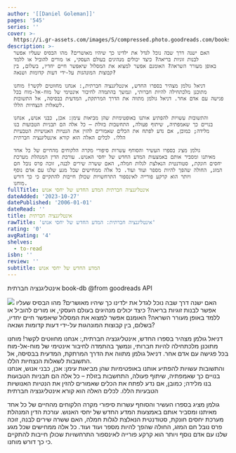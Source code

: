 ```yaml
---
author: '[[Daniel Goleman]]'
pages: '545'
series: ''
cover: >-
  https://i.gr-assets.com/images/S/compressed.photo.goodreads.com/books/1661518417l/61026555._SY475_.jpg
description: >-
  האם ישנה דרך שבה נוכל לגדל את ילדינו כך שיהיו מאושרים? מהו הבסיס שעליו אפשר
  לבנות זוגיות בריאה? כיצד יכולים מנהיגים בעולם העסקי, או מורים להוביל או ללמד
  באופן מעורר השראה? האומנם אפשר למצוא את המסלול שיאפשר חיים יחדיו, בשלום, בין
  קבוצות המונהגות על-ידי דעות קדומות ושנאה?  
    
  דניאל גולמן מצהיר בספרו החדש, אינטליגנציה חברתית,: אנחנו מחוּוטים לקשר! מוחנו
  מתוכנן מלכתחילה להיות חברותי, ונמשך בהתמדה לחיבור אינטימי של מוח-אל-מוח בכל
  פגישה עם אדם אחר. דניאל גולמן מתווה את הדרך המרתקת, המדעית בבסיסה, אל התשובות
  לשאלות הנצחיות הללו.  

  והתשובות עשויות להפתיע אותנו באופטימיות שהן מביאות עימן: אכן, כבני אנוש, אנחנו
  בנויים כך שאמפתיה, שיתוף פעולה, התחשבות בזולת – כל אלה הם תבניות הטבועות בנו
  מלידה; כמובן, אם נדע לפתח את הכלים שאמורים להזין את הנטיות האנושיות הטבעיות
  הללו. לכלים האלה הוא קורא אינטליגנציה חברתית  
    
  גולמן מציג בספרו העשיר והסוחף עשרות סיפורי מקרה הלקוחים מהחיים של כל אחד
  מאיתנו ומסביר אותם באמצעות המדע החדש של יחסי האנוש. עורכת הדין המנהלת מערכת
  יחסים חונקת, סטודנטית הנאלצת לגלות חמלה, האם ששרה שירים לבנה, זוכה פרס נובל חם
  המזג, החולה שהפך להיות מספר ועוד ועוד. כל אלה ממחישים שכל מגע שלנו עם אדם נוסף
  ויותר הוא קרקע פורייה לאינספור התרחשויות שכולן חייבות להתקיים כי כך דורש
  מוחנו.
fullTitle: אינטליגנציה חברתית המדע החדש של יחסי אנוש
dateAdded: '2023-10-27'
datePublished: '2006-01-01'
dateRead: ''
title: אינטליגנציה חברתית
rawTitle: 'אינטליגנציה חברתית: המדע החדש של יחסי אנוש'
rating: '0'
avgRating: '4'
shelves:
  - to-read
isbn: ''
review: ''
subtitle: המדע החדש של יחסי אנוש
---
```

אינטליגנציה חברתית book-db 
@from goodreads API

![](https:&#x2F;&#x2F;i.gr-assets.com&#x2F;images&#x2F;S&#x2F;compressed.photo.goodreads.com&#x2F;books&#x2F;1661518417l&#x2F;61026555._SY475_.jpg)
האם ישנה דרך שבה נוכל לגדל את ילדינו כך שיהיו מאושרים? מהו הבסיס שעליו אפשר לבנות זוגיות בריאה? כיצד יכולים מנהיגים בעולם העסקי, או מורים להוביל או ללמד באופן מעורר השראה? האומנם אפשר למצוא את המסלול שיאפשר חיים יחדיו, בשלום, בין קבוצות המונהגות על-ידי דעות קדומות ושנאה?  
  
דניאל גולמן מצהיר בספרו החדש, אינטליגנציה חברתית,: אנחנו מחוּוטים לקשר! מוחנו מתוכנן מלכתחילה להיות חברותי, ונמשך בהתמדה לחיבור אינטימי של מוח-אל-מוח בכל פגישה עם אדם אחר. דניאל גולמן מתווה את הדרך המרתקת, המדעית בבסיסה, אל התשובות לשאלות הנצחיות הללו.  
והתשובות עשויות להפתיע אותנו באופטימיות שהן מביאות עימן: אכן, כבני אנוש, אנחנו בנויים כך שאמפתיה, שיתוף פעולה, התחשבות בזולת – כל אלה הם תבניות הטבועות בנו מלידה; כמובן, אם נדע לפתח את הכלים שאמורים להזין את הנטיות האנושיות הטבעיות הללו. לכלים האלה הוא קורא אינטליגנציה חברתית  
  
גולמן מציג בספרו העשיר והסוחף עשרות סיפורי מקרה הלקוחים מהחיים של כל אחד מאיתנו ומסביר אותם באמצעות המדע החדש של יחסי האנוש. עורכת הדין המנהלת מערכת יחסים חונקת, סטודנטית הנאלצת לגלות חמלה, האם ששרה שירים לבנה, זוכה פרס נובל חם המזג, החולה שהפך להיות מספר ועוד ועוד. כל אלה ממחישים שכל מגע שלנו עם אדם נוסף ויותר הוא קרקע פורייה לאינספור התרחשויות שכולן חייבות להתקיים כי כך דורש מוחנו.